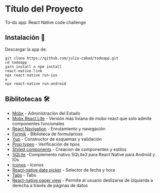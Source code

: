 # Título del Proyecto

To-do app: React Native code challenge

## Instalación 🔧
Descargar la app de:

```
git clone https://github.com/julio-cabad/todoapp.git
cd todoapp
yarn install o npm install
react-native link
npx react-native run-ios
o
npx react-native run-android
```

## Biblitotecas 🛠️
* [Mobx](https://mobx.js.org/README.html) - Administración del Estado
* [Mobx React Lite](https://www.npmjs.com/package/mobx-react-lite) - Versión más liviana de mobx-react que solo admite componentes funcionales 
* [React Navigation](https://reactnavigation.org/) - Enrutamiento y navegación
* [Formik](https://formik.org/) - Biblioteca de formularioss 
* [Yup](https://www.npmjs.com/package/yup) - Constructor de esquemas y validación
* [Prop types](https://www.npmjs.com/package/prop-types) - Verificación de tipos
* [Styled components](https://styled-components.com/) - Creacion de componentes y estilos
* [SQLite](https://www.npmjs.com/package/react-native-sqlite-storage) -Complemento nativo SQLite3 para React Native para Android y IOs
* [Iconos](https://github.com/oblador/react-native-vector-icons) - Iconos
* [React-native date picker](https://www.npmjs.com/package/react-native-date-picker) - Selector de fecha y hora
* [Tabs](https://www.npmjs.com/package/react-native-tab-view) - Tabs
* [React-native pager view](https://www.npmjs.com/package/react-native-tab-view) - Permite al usuario deslizarse de izquierda a derecha a través de páginas de datos
